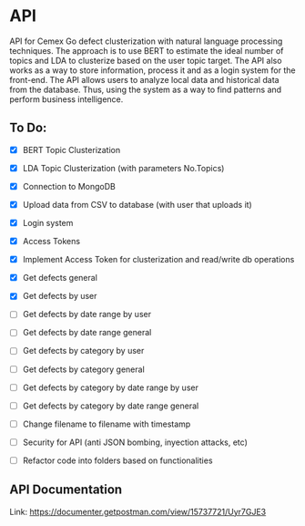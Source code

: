 # **API**

API for Cemex Go defect clusterization with natural language processing techniques. The approach is to use BERT to estimate the ideal number of topics and LDA to clusterize based on the user topic target. The API also works as a way to store information, process it and as a login system for the front-end. The API allows users to analyze local data and historical data from the database. Thus, using the system as a way to find patterns and perform business intelligence.

## **To Do:**

- [x] BERT Topic Clusterization
- [x] LDA Topic Clusterization (with parameters No.Topics)
- [x] Connection to MongoDB
- [x] Upload data from CSV to database (with user that uploads it)

- [x] Login system
- [x] Access Tokens
- [x] Implement Access Token for clusterization and read/write db operations

- [x] Get defects general
- [x] Get defects by user


- [ ] Get defects by date range by user
- [ ] Get defects by date range general

- [ ] Get defects by category by user
- [ ] Get defects by category general

- [ ] Get defects by category by date range by user
- [ ] Get defects by category by date range general

- [ ] Change filename to filename with timestamp
- [ ] Security for API (anti JSON bombing, inyection attacks, etc)
- [ ] Refactor code into folders based on functionalities

## **API Documentation**

Link: https://documenter.getpostman.com/view/15737721/Uyr7GJE3